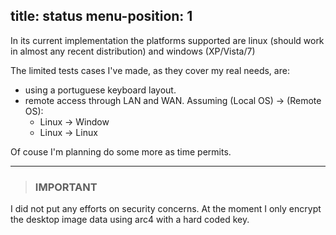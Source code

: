 title: status
menu-position: 1
---

In its current implementation the platforms supported are linux
(should work in almost any recent distribution) and windows (XP/Vista/7)

The limited tests cases I've made, as they cover my real needs, are:

* using a portuguese keyboard layout.
* remote access through LAN and WAN.
  Assuming (Local OS) -> (Remote OS):
    * Linux -> Window
    * Linux -> Linux

Of couse I'm planning do some more as time permits.

***

> ### IMPORTANT
I did not put any efforts on security concerns.
At the moment I only encrypt the desktop image data using arc4
with a hard coded key.

